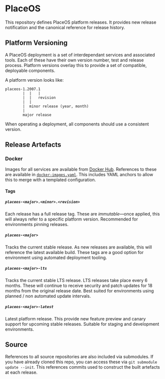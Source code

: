 # PlaceOS

This repository defines PlaceOS platform releases.
It provides new release notification and the canonical reference for release history.


## Platform Versioning

A PlaceOS deployment is a set of interdependant services and associated tools.
Each of these have their own version number, test and release process.
Platform versions overlay this to provide a set of compatible, deployable components.

A platform version looks like:

    placeos-1.2007.1
            |  |   |
            |  |   revision
            |  |
            |  minor release (year, month)
            |
            major release

When operating a deployment, all components should use a consistent version.


## Release Artefacts

### Docker

Images for all services are available from [Docker Hub](https://hub.docker.com/u/placeos).
References to these are available in [`docker-images.yaml`](./docker-images.yaml).
This includes YAML anchors to allow this to merge with a templated configuration.

#### Tags

##### `placeos-<major>.<minor>.<revision>`
Each release has a full release tag.
These are _immutable_—once applied, this will always refer to a specific platform version.
Recommended for environments pinning releases.

##### `placeos-<major>`
Tracks the current stable release.
As new releases are available, this will reference the latest available build.
These tags are a good option for environment using automated deployment tooling.

##### `placeos-<major>-lts`
Tracks the current stable LTS release.
LTS releases take place every 6 months.
These will continue to receive security and patch updates for 18 months from the original release date.
Best suited for environments using planned / non automated update intervals.

##### `placeos-<major>-latest`
Latest platform release.
This provide new feature preview and canary support for upcoming stable releases.
Suitable for staging and development environments.


## Source

References to all source repositories are also included via submodules.
If you have already cloned this repo, you can access these via `git submodule update --init`.
This references commits used to construct the built artefacts at each release.

